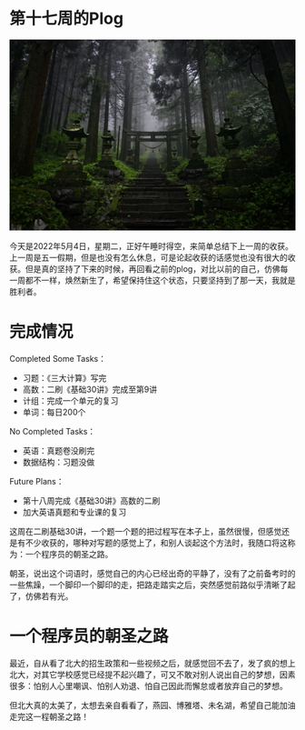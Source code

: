 # 第十七周的Plog

![](./Source/17/preface.jpg)

​		今天是2022年5月4日，星期二，正好午睡时得空，来简单总结下上一周的收获。上一周是五一假期，但是也没有怎么休息，可是论起收获的话感觉也没有很大的收获。但是真的坚持了下来的时候，再回看之前的plog，对比以前的自己，仿佛每一周都不一样，焕然新生了，希望保持住这个状态，只要坚持到了那一天，我就是胜利者。



# 完成情况

Completed Some Tasks：

- 习题：《三大计算》写完
- 高数：二刷《基础30讲》完成至第9讲
- 计组：完成一个单元的复习
- 单词：每日200个

No Completed Tasks：

- 英语：真题卷没刷完
- 数据结构：习题没做

Future Plans：

- 第十八周完成《基础30讲》高数的二刷
- 加大英语真题和专业课的复习

​		这周在二刷基础30讲，一个题一个题的把过程写在本子上，虽然很慢，但感觉还是有不少收获的，哪种对写题的感觉上了，和别人谈起这个方法时，我随口将这称为：一个程序员的朝圣之路。

​		朝圣，说出这个词语时，感觉自己的内心已经出奇的平静了，没有了之前备考时的一些焦躁，一个脚印一个脚印的走，把路走踏实之后，突然感觉前路似乎清晰了起了，仿佛若有光。





# 一个程序员的朝圣之路

​		最近，自从看了北大的招生政策和一些视频之后，就感觉回不去了，发了疯的想上北大，对其它学校感觉已经提不起兴趣了，可又不敢对别人说出自己的梦想，因素很多：怕别人心里嘲讽、怕别人劝退、怕自己因此而懈怠或者放弃自己的梦想。

​		但北大真的太美了，太想去亲自看看了，燕园、博雅塔、未名湖，希望自己能加油走完这一程朝圣之路！